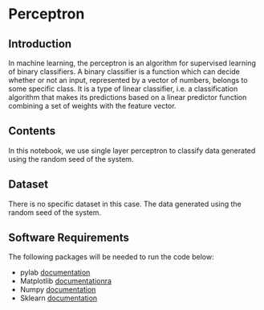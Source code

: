 # Perceptron

## Introduction
In machine learning, the perceptron is an algorithm for supervised learning of binary classifiers. A binary classifier is a function which can decide whether or not an input, represented by a vector of numbers, belongs to some specific class. It is a type of linear classifier, i.e. a classification algorithm that makes its predictions based on a linear predictor function combining a set of weights with the feature vector.

## Contents 
In this notebook, we use single layer perceptron to classify data generated using the random seed of the system.

## Dataset
There is no specific dataset in this case. The data generated using the random seed of the system.


## Software Requirements
The following packages will be needed to run the code below: 

* pylab [documentation](https://www.kite.com/python/docs/pylab)
* Matplotlib [documentationra](https://matplotlib.org/)
* Numpy [documentation](https://numpy.org/doc/)
* Sklearn [documentation](https://scikit-learn.org/stable/)



